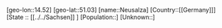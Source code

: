 ﻿---
location: [51.03,14.52]
type: City
tags:
- geo/City


SpocWebEntityId: 32849
isDeleted: false
confidential: public

---
[geo-lon::14.52]
[geo-lat::51.03]
[name::Neusalza]
[Country::[[Germany]]]
[State :: [[../../Sachsen]] ]
[Population::]
[Unknown::]

